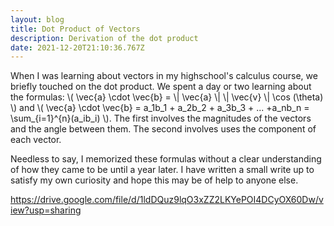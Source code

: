 ```yaml
---
layout: blog
title: Dot Product of Vectors
description: Derivation of the dot product
date: 2021-12-20T21:10:36.767Z
---
```

When I was learning about vectors in my highschool's calculus course, we briefly touched on the dot product. We spent a day or two learning about the formulas: \\( \\vec{a} \\cdot \\vec{b} = \\| \vec{a} \\|  \\| \vec{v} \\| \cos (\\theta) \\) and \\( \\vec{a} \\cdot \\vec{b} = a\_1b\_1 + a\_2b\_2 + a\_3b\_3 + ... +a\_nb\_n = \\sum\_{i=1}^{n}(a\_ib\_i) \\). The first involves the magnitudes of the vectors and the angle between them. The second involves uses the component of each vector. 

Needless to say, I memorized these formulas without a clear understanding of how they came to be until a year later. I have written a small write up to satisfy my own curiosity and hope this may be of help to anyone else. 

<https://drive.google.com/file/d/1ldDQuz9lqO3xZZ2LKYePOI4DCyOX60Dw/view?usp=sharing>